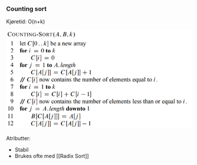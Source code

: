 ### Counting sort
Kjøretid: O(n+k)

![CountingSort](bilder/CountingSort.PNG)

Atributter:
* Stabil
* Brukes ofte med [[Radix Sort]]